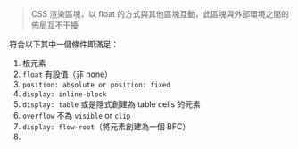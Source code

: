 
> CSS 渲染區塊，以 float 的方式與其他區塊互動，此區塊與外部環境之間的佈局互不干擾

符合以下其中一個條件即滿足：

1. 根元素
2. `float` 有設值（非 none）
3. `position: absolute or position: fixed`
4. `display: inline-block`
5. `display: table` 或是隱式創建為 table cells 的元素
6. `overflow` 不為 `visible` or `clip`
7. `display: flow-root`（將元素創建為一個 BFC）
8. 